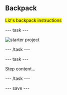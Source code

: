 ## Backpack

<mark>Liz's backpack instructions</mark>

--- task ---
 
![starter project](images/starter_project.png)

--- /task ---

--- task ---

Step content...

--- /task ---

--- save ---
